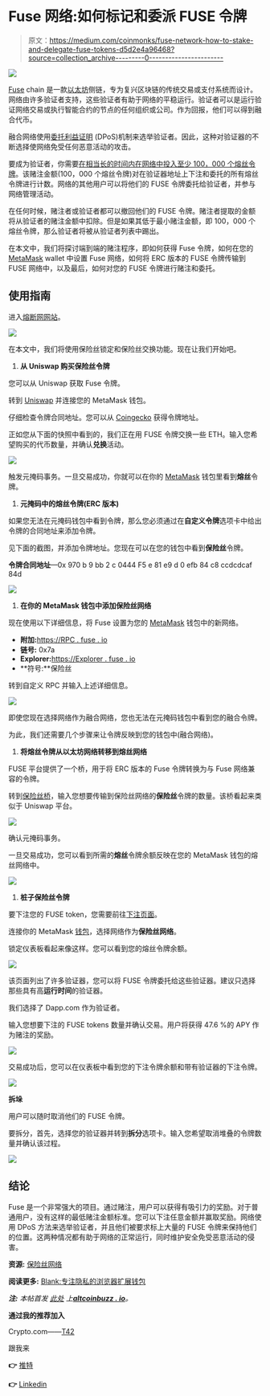 # Fuse 网络:如何标记和委派 FUSE 令牌

> 原文：<https://medium.com/coinmonks/fuse-network-how-to-stake-and-delegate-fuse-tokens-d5d2e4a96468?source=collection_archive---------0----------------------->

![](img/85f6dc5d981469d09229c3c9e09f0afd.png)

[Fuse](https://fuse.io/) chain 是一款[以太坊](https://ethereum.org/en/)侧链，专为复兴区块链的传统交易或支付系统而设计。网络由许多验证者支持，这些验证者有助于网络的平稳运行。验证者可以是运行验证网络交易或执行智能合约的节点的任何组织或公司。作为回报，他们可以得到融合代币。

融合网络使用[委托利益证明](https://en.bitcoinwiki.org/wiki/DPoS) (DPoS)机制来选举验证者。因此，这种对验证器的不断选择使网络免受任何恶意活动的攻击。

要成为验证者，你需要[在相当长的时间内在网络中投入至少 100，000 个熔丝令牌](https://docs.fuse.io/the-fuse-chain/consensus-contracts/stake-delegate-and-withdraw)。该赌注金额(100，000 个熔丝令牌)对在验证器地址上下注和委托的所有熔丝令牌进行计数。网络的其他用户可以将他们的 FUSE 令牌委托给验证者，并参与网络管理活动。

在任何时候，赌注者或验证者都可以撤回他们的 FUSE 令牌。赌注者提取的金额将从验证者的赌注金额中扣除。但是如果其低于最小赌注金额，即 100，000 个熔丝令牌，那么验证者将被从验证者列表中踢出。

在本文中，我们将探讨端到端的赌注程序，即如何获得 Fuse 令牌，如何在您的 [MetaMask](https://metamask.io/) wallet 中设置 Fuse 网络，如何将 ERC 版本的 FUSE 令牌传输到 FUSE 网络中，以及最后，如何对您的 FUSE 令牌进行赌注和委托。

## **使用指南**

进入[熔断网网站](https://fuse.io/)。

![](img/bdd4b1299812fc0079d0f5875a1ff403.png)

在本文中，我们将使用保险丝锁定和保险丝交换功能。现在让我们开始吧。

1.  **从 Uniswap 购买保险丝令牌**

您可以从 Uniswap 获取 Fuse 令牌。

转到 [Uniswap](https://uniswap.org/) 并连接您的 MetaMask 钱包。

仔细检查令牌合同地址。您可以从 [Coingecko](https://www.coingecko.com/en/coins/fuse) 获得令牌地址。

正如您从下面的快照中看到的，我们正在用 FUSE 令牌交换一些 ETH。输入您希望购买的代币数量，并确认**兑换**活动。

![](img/edc31a0106b234333e2bbdc3f234e96e.png)

触发元掩码事务。一旦交易成功，你就可以在你的 [MetaMask](https://www.altcoinbuzz.io/bitcoin-and-crypto-guide/how-to-use-the-metamask-ethereum-mobile-wallet/) 钱包里看到**熔丝**令牌。

1.  **元掩码中的熔丝令牌(ERC 版本)**

如果您无法在元掩码钱包中看到令牌，那么您必须通过在**自定义令牌**选项卡中给出令牌的合同地址来添加令牌。

见下面的截图，并添加令牌地址。您现在可以在您的钱包中看到**保险丝**令牌。

**令牌合同地址**—0x 970 b 9 bb 2 c 0444 F5 e 81 e9 d 0 efb 84 c8 ccdcdcaf 84d

![](img/09f2c562415d2dfd237e5eb1e46b25d5.png)

1.  **在你的 MetaMask 钱包中添加保险丝网络**

现在使用以下详细信息，将 Fuse 设置为您的 [MetaMask](https://www.altcoinbuzz.io/bitcoin-and-crypto-guide/metamask-tips-and-tricks-you-can-use/) 钱包中的新网络。

*   **附加:**[https://RPC . fuse . io](https://rpc.fuse.io)
*   **链号:** 0x7a
*   **Explorer:**[https://Explorer . fuse . io](https://explorer.fuse.io)
*   **符号:**保险丝

转到自定义 RPC 并输入上述详细信息。

![](img/51933dfe23df1c6b9d76895ab4cd4e17.png)

即使您现在选择网络作为融合网络，您也无法在元掩码钱包中看到您的融合令牌。

为此，我们还需要几个步骤来让令牌反映到您的钱包中(融合网络)。

1.  **将熔丝令牌从以太坊网络转移到熔丝网络**

FUSE 平台提供了一个桥，用于将 ERC 版本的 Fuse 令牌转换为与 Fuse 网络兼容的令牌。

转到[保险丝桥](https://fuseswap.com/#/bridge)，输入您想要传输到保险丝网络的**保险丝**令牌的数量。该桥看起来类似于 Uniswap 平台。

![](img/c5de689ebca9694914bce92ba965b314.png)

确认元掩码事务。

一旦交易成功，您可以看到所需的**熔丝**令牌余额反映在您的 MetaMask 钱包的熔丝网络中。

![](img/97ab795dbaf2ea850c5420f99030b7da.png)

1.  **桩子保险丝令牌**

要下注您的 FUSE token，您需要前往[下注页面](https://staking.fuse.io/)。

连接你的 MetaMask [钱包](https://www.altcoinbuzz.io/tag/wallet/)，选择网络作为**保险丝网络**。

锁定仪表板看起来像这样。您可以看到您的熔丝令牌余额。

![](img/dbefafca9c662b3ee58b01a5552b15b2.png)

该页面列出了许多验证器，您可以将 FUSE 令牌委托给这些验证器。建议只选择那些具有高**运行时间**的验证器。

我们选择了 Dapp.com 作为验证者。

输入您想要下注的 FUSE tokens 数量并确认交易。用户将获得 47.6 %的 APY 作为赌注的奖励。

![](img/42a1da1e8cf9458ad538e22c1e5bb995.png)

交易成功后，您可以在仪表板中看到您的下注令牌余额和带有验证器的下注令牌。

![](img/a4d6b6452b87dedb11840f932b4ecdb6.png)

**拆垛**

用户可以随时取消他们的 FUSE 令牌。

要拆分，首先，选择您的验证器并转到**拆分**选项卡。输入您希望取消堆叠的令牌数量并确认该过程。

![](img/dc857cca265383f3681be00349d21133.png)

## **结论**

Fuse 是一个非常强大的项目。通过赌注，用户可以获得有吸引力的奖励。对于普通用户，没有这样的最低赌注金额标准。您可以下注任意金额并赢取奖励。网络使用 DPoS 方法来选举验证者，并且他们被要求标上大量的 FUSE 令牌来保持他们的位置。这两种情况都有助于网络的正常运行，同时维护安全免受恶意活动的侵害。

**资源:** [保险丝网络](https://docs.fuse.io/)

**阅读更多:** [Blank:专注隐私的浏览器扩展钱包](/coinmonks/blank-a-privacy-focused-browser-extension-wallet-114c7e4dd816)

***注:*** *本帖首发* [*此处*](https://www.altcoinbuzz.io/bitcoin-and-crypto-guide/fuse-network-how-to-stake-and-delegate-fuse-tokens/) *上*[***altcoinbuzz . io***](http://www.altcoinbuzz.io/)*。*

**通过我的推荐加入**

Crypto.com——[T42](https://platinum.crypto.com/r/sut3pd9bzn)

跟我来

**👉** [推特](https://twitter.com/rumadas123)

**👉** [Linkedin](https://www.linkedin.com/in/ruma-das-a1439320/)